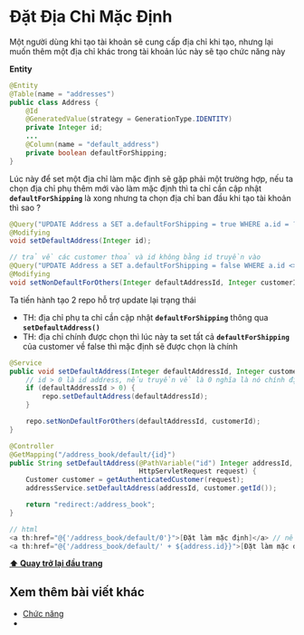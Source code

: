 # Đặt Địa Chỉ Mặc Định 

Một người dùng khi tạo tài khoản sẽ cung cấp địa chỉ khi tạo, nhưng lại muốn thêm một địa chỉ khác trong tài khoản lúc này sẽ tạo chức năng này

**Entity**

```java
@Entity
@Table(name = "addresses")
public class Address {
    @Id
    @GeneratedValue(strategy = GenerationType.IDENTITY)
    private Integer id;
    ...
    @Column(name = "default_address")
    private boolean defaultForShipping;
}
```

Lúc này để set một địa chỉ làm mặc định sẽ gặp phải một trường hợp, nếu ta chọn địa chỉ phụ thêm mới vào làm mặc định thì ta chỉ cần cập nhật **`defaultForShipping`** là xong nhưng ta chọn địa chỉ ban đầu khi tạo tài khoản thì sao ?

```java
@Query("UPDATE Address a SET a.defaultForShipping = true WHERE a.id = ?1")
@Modifying
void setDefaultAddress(Integer id);

// trả về các customer thoả và id không bằng id truyền vào
@Query("UPDATE Address a SET a.defaultForShipping = false WHERE a.id <> ?1 AND a.customer.id = ?2")
@Modifying
void setNonDefaultForOthers(Integer defaultAddressId, Integer customerId);
```

Ta tiến hành tạo 2 repo hỗ trợ update lại trạng thái

- TH: địa chỉ phụ ta chỉ cần cập nhật **`defaultForShipping`** thông qua **`setDefaultAddress()`**
- TH: địa chỉ chính được chọn thì lúc này ta set tất cả **`defaultForShipping`** của customer về false thì mặc định sẽ được chọn là chính

```java
@Service
public void setDefaultAddress(Integer defaultAddressId, Integer customerId) {
    // id > 0 là id address, nếu truyền về là 0 nghĩa là nó chính địa chỉ tạo từ ban đầu 
    if (defaultAddressId > 0) {
        repo.setDefaultAddress(defaultAddressId);
    }

    repo.setNonDefaultForOthers(defaultAddressId, customerId);
}

@Controller
@GetMapping("/address_book/default/{id}")
public String setDefaultAddress(@PathVariable("id") Integer addressId,
                                HttpServletRequest request) {
    Customer customer = getAuthenticatedCustomer(request);
    addressService.setDefaultAddress(addressId, customer.getId());

    return "redirect:/address_book";
}

// html
<a th:href="@{'/address_book/default/0'}">[Đặt làm mặc định]</a> // nếu đặt địa chỉ khi tạo
<a th:href="@{'/address_book/default/' + ${address.id}}">[Đặt làm mặc định]</a> // địa chỉ phụ
```

**[⬆ Quay trở lại đầu trang](#mục-lục-nội-dung)**

## Xem thêm bài viết khác

- [Chức năng](Day011.md)
- [](Day039.md)